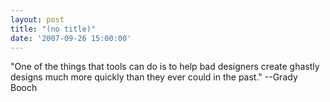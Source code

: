 ```yaml
---
layout: post
title: "(no title)"
date: '2007-09-26 15:00:00'
---
```


"One of the things that tools can do is to help bad designers create ghastly designs much more quickly than they ever could in the past." --Grady Booch